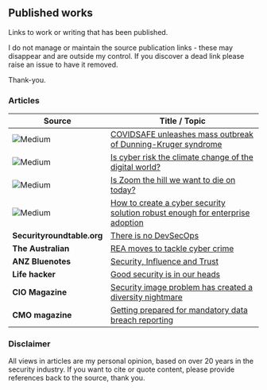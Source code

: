 ## Published works
Links to work or writing that has been published.

I do not manage or maintain the source publication links - these may disappear and are outside my control. If you discover a dead link please raise an issue to have it removed. 

Thank-you.

### Articles

| Source                                                       | Title / Topic                                                |
| ------------------------------------------------------------ | ------------------------------------------------------------ |
| ![Medium](https://img.shields.io/badge/Medium-12100E?style=for-the-badge&logo=medium&logoColor=white) | [COVIDSAFE unleashes mass outbreak of Dunning-Kruger syndrome](https://link.medium.com/SZyXuoevVib) |
| ![Medium](https://img.shields.io/badge/Medium-12100E?style=for-the-badge&logo=medium&logoColor=white) | [Is cyber risk the climate change of the digital world?](https://link.medium.com/l0gYOZauVib) |
| ![Medium](https://img.shields.io/badge/Medium-12100E?style=for-the-badge&logo=medium&logoColor=white) | [Is Zoom the hill we want to die on today?](https://link.medium.com/EaXUfEZtVib) |
| ![Medium](https://img.shields.io/badge/Medium-12100E?style=for-the-badge&logo=medium&logoColor=white) | [How to create a cyber security solution robust enough for enterprise adoption](https://medium.com/@cyrise/ffb0944c1a35) |
| **Securityroundtable.org**                                   | [There is no DevSecOps](https://www.securityroundtable.org/there-no-devsecops/) |
| **The Australian**                                           | [REA moves to tackle cyber crime](http://www.theaustralian.com.au/business/technology/rea-moves-to-tackle-cyber-crime/news-story/3989e81777b0f424defeac01b1ead0f0) |
| **ANZ Bluenotes**                                            | [Security, Influence and Trust](https://bluenotes.anz.com/posts/2016/11/bluenotes-debate-security-influence-trust) |
| **Life hacker**                                              | [Good security is in our heads](https://www.lifehacker.com.au/2017/07/good-security-is-in-our-heads/) |
| **CIO Magazine**                                             | [Security image problem has created a diversity nightmare](https://www.cio.com.au/article/626305/cyber-security-image-problem-has-created-diversity-nightmare/) |
| **CMO magazine**                                             | [Getting prepared for mandatory data breach reporting](https://www.cmo.com.au/article/617023/getting-prepared-mandatory-data-breach-reporting/) |



### Disclaimer

All views in articles are my personal opinion, based on over 20 years in the security industry. If you want to cite or quote content, please provide references back to the source, thank you.


